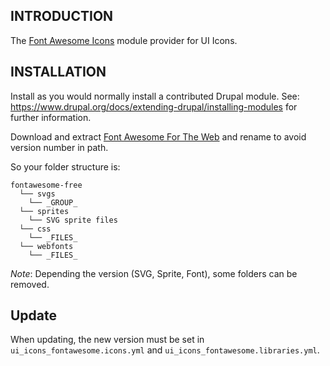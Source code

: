 ## INTRODUCTION

The [Font Awesome Icons](https://fontawesome.com) module provider for UI Icons.

## INSTALLATION

Install as you would normally install a contributed Drupal module.
See: https://www.drupal.org/docs/extending-drupal/installing-modules for further
information.

Download and extract [Font Awesome For The Web](https://fontawesome.com/download)
and rename to avoid version number in path.

So your folder structure is:

```
fontawesome-free
  └── svgs
    └── _GROUP_
  └── sprites
    └── SVG sprite files
  └── css
    └── _FILES_
  └── webfonts
    └── _FILES_
```

_Note_: Depending the version (SVG, Sprite, Font), some folders can be removed.

## Update

When updating, the new version must be set in `ui_icons_fontawesome.icons.yml`
and `ui_icons_fontawesome.libraries.yml`.
